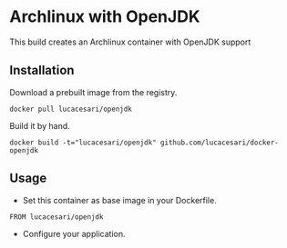 # Archlinux with OpenJDK

This build creates an Archlinux container with OpenJDK support

## Installation
  Download a prebuilt image from the registry.
  ```
  docker pull lucacesari/openjdk
  ```

  Build it by hand.
  ```
  docker build -t="lucacesari/openjdk" github.com/lucacesari/docker-openjdk
  ```

## Usage
  * Set this container as base image in your Dockerfile.
  ```
  FROM lucacesari/openjdk
  ```

  * Configure your application.

